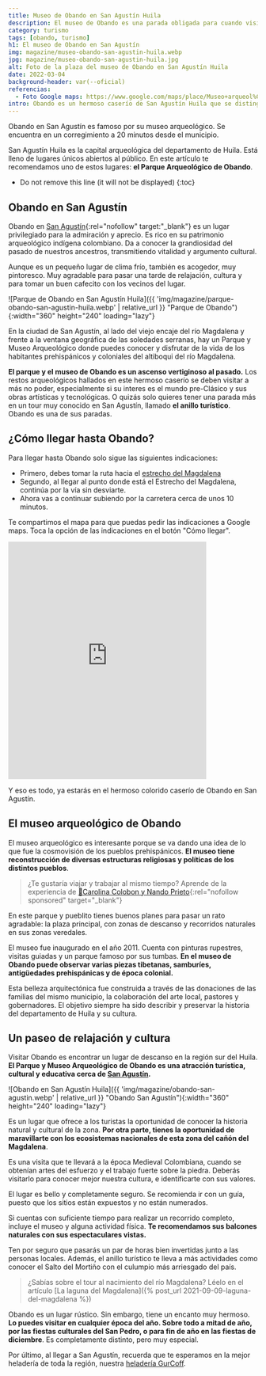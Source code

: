 ```yaml
---
title: Museo de Obando en San Agustín Huila
description: El museo de Obando es una parada obligada para cuando visitas San Agustín Huila. 🚙 Es parte del tour conocido como El Anillo Turístico. Conócelo 🗿.
category: turismo
tags: [obando, turismo]
h1: El museo de Obando en San Agustín
img: magazine/museo-obando-san-agustin-huila.webp
jpg: magazine/museo-obando-san-agustin-huila.jpg
alt: Foto de la plaza del museo de Obando en San Agustín Huila
date: 2022-03-04
background-header: var(--oficial)
referencias:
  - Foto Google maps: https://www.google.com/maps/place/Museo+arqueol%C3%B3gico+de+Obando/@1.939533,-76.2981777,3a,75y,90t/data=!3m8!1e2!3m6!1sAF1QipNhvExf4liH9OakBSbxtag_sIGEQlD1JUdgSVCL!2e10!3e12!6shttps:%2F%2Flh5.googleusercontent.com%2Fp%2FAF1QipNhvExf4liH9OakBSbxtag_sIGEQlD1JUdgSVCL%3Dw216-h100-k-no!7i4056!8i1872!4m15!1m7!3m6!1s0x8e256536e36cb58b:0x37850a0804fbcf29!2sObando,+San+Agust%C3%ADn,+Huila,+Colombia!3b1!8m2!3d1.9400639!4d-76.2983514!3m6!1s0x8e2565376da5dab1:0x3880cb8707e22466!8m2!3d1.939533!4d-76.2981777!14m1!1BCgIgAQ?hl=es-ES
intro: Obando es un hermoso caserío de San Agustín Huila que se distingue por su plaza-museo arqueológico.
---
```

Obando en San Agustín es famoso por su museo arqueológico. Se encuentra en un corregimiento a 20 minutos desde el municipio.

<!-- excerpt -->

San Agustín Huila es la capital arqueológica del departamento de Huila. Está lleno de lugares únicos abiertos al público. En este artículo te recomendamos uno de estos lugares: **el Parque Arqueológico de Obando**.

* Do not remove this line (it will not be displayed)
{:toc}

## Obando en San Agustín

Obando en [San Agustín](https://es.wikipedia.org/wiki/San_Agust%C3%ADn_(Huila)){:rel="nofollow" target:"_blank"} es un lugar privilegiado para la admiración y aprecio. Es rico en su patrimonio arqueológico indígena colombiano. Da a conocer la grandiosidad del pasado de nuestros ancestros, transmitiendo vitalidad y argumento cultural.

Aunque es un pequeño lugar de clima frío, también es acogedor, muy pintoresco. Muy agradable para pasar una tarde de relajación, cultura y para tomar un buen cafecito con los vecinos del lugar.

![Parque de Obando en San Agustín Huila]({{ 'img/magazine/parque-obando-san-agustin-huila.webp' | relative_url }} "Parque de Obando"){:width="360" height="240" loading="lazy"}

En la ciudad de San Agustín, al lado del viejo encaje del río Magdalena y frente a la ventana geográfica de las soledades serranas, hay un Parque y Museo Arqueológico donde puedes conocer y disfrutar de la vida de los habitantes prehispánicos y coloniales del altiboqui del río Magdalena.

**El parque y el museo de Obando es un ascenso vertiginoso al pasado.** Los restos arqueológicos hallados en este hermoso caserío se deben visitar a más no poder, especialmente si su interes es el mundo pre-Clásico y sus obras artísticas y tecnológicas. O quizás solo quieres tener una parada más en un tour muy conocido en San Agustín, llamado **el anillo turístico**. Obando es una de sus paradas.

## ¿Cómo llegar hasta Obando?

Para llegar hasta Obando solo sigue las siguientes indicaciones:

* Primero, debes tomar la ruta hacia el [estrecho del Magdalena]({{site.baseulr}}/estrecho-rio-magdalena "Estrecho del río Magdalena")
* Segundo, al llegar al punto donde está el Estrecho del Magdalena, continúa por la vía sin desviarte.
* Ahora vas a continuar subiendo por la carretera cerca de unos 10 minutos.

Te compartimos el mapa para que puedas pedir las indicaciones a Google maps. Toca la opción de las indicaciones en el botón "Cómo llegar".

<iframe src="https://www.google.com/maps/embed?pb=!1m18!1m12!1m3!1d31900.773296100146!2d-76.30442889657694!3d1.9121407607769978!2m3!1f0!2f0!3f0!3m2!1i1024!2i768!4f13.1!3m3!1m2!1s0x8e2565376da5dab1%3A0x3880cb8707e22466!2sMuseo%20arqueol%C3%B3gico%20de%20Obando!5e0!3m2!1ses!2sco!4v1650558254863!5m2!1ses!2sco" width="400" height="480" style="border:0;" allowfullscreen="" loading="lazy" referrerpolicy="no-referrer-when-downgrade"></iframe>

Y eso es todo, ya estarás en el hermoso colorido caserío de Obando en San Agustín.

## El museo arqueológico de Obando

El museo arqueológico es interesante porque se va dando una idea de lo que fue la cosmovisión de los pueblos prehispánicos. **El museo tiene reconstrucción de diversas estructuras religiosas y políticas de los distintos pueblos**.

>¿Te gustaría viajar y trabajar al mismo tiempo? Aprende de la experiencia de [🎒Carolina Colobon y Nando Prieto](https://go.hotmart.com/Y72308599B?dp=1){:rel="nofollow sponsored" target="_blank"}

En este parque y pueblito tienes buenos planes para pasar un rato agradable: la plaza principal, con zonas de descanso y recorridos naturales en sus zonas veredales.

El museo fue inaugurado en el año 2011. Cuenta con pinturas rupestres, visitas guiadas y un parque famoso por sus tumbas. **En el museo de Obando puede observar varias piezas tibetanas, samburíes, antigüedades prehispánicas y de época colonial.**

Esta belleza arquitectónica fue construida a través de las donaciones de las familias del mismo municipio, la colaboración del arte local, pastores y gobernadores. El objetivo siempre ha sido describir y preservar la historia del departamento de Huila y su cultura.

## Un paseo de relajación y cultura

Visitar Obando es encontrar un lugar de descanso en la región sur del Huila. **El Parque y Museo Arqueológico de Obando es una atracción turística, cultural y educativa cerca de [San Agustín]({{site.baseurl}}/visita-san-agustin-huila).**

![Obando en San Agustín Huila]({{ 'img/magazine/obando-san-agustin.webp' | relative_url }} "Obando San Agustín"){:width="360" height="240" loading="lazy"}

Es un lugar que ofrece a los turistas la oportunidad de conocer la historia natural y cultural de la zona. **Por otra parte, tienes la oportunidad de maravillarte con los ecosistemas nacionales de esta zona del cañón del Magdalena**.

Es una visita que te llevará a la época Medieval Colombiana, cuando se obtenían artes del esfuerzo y el trabajo fuerte sobre la piedra. Deberás visitarlo para conocer mejor nuestra cultura, e identificarte con sus valores.

El lugar es bello y completamente seguro. Se recomienda ir con un guía, puesto que los sitios están expuestos y no están numerados.

Si cuentas con suficiente tiempo para realizar un recorrido completo, incluye el museo y alguna actividad física. **Te recomendamos sus balcones naturales con sus espectaculares vistas.**

Ten por seguro que pasarás un par de horas bien invertidas junto a las personas locales. Además, el anillo turístico te lleva a más actividades como conocer el Salto del Mortiño con el culumpio más arriesgado del país.

>¿Sabías sobre el tour al nacimiento del río Magdalena? Léelo en el artículo [La laguna del Magdalena]({% post_url 2021-09-09-laguna-del-magdalena %})

Obando es un lugar rústico. Sin embargo, tiene un encanto muy hermoso. **Lo puedes visitar en cualquier época del año. Sobre todo a mitad de año, por las fiestas culturales del San Pedro, o para fin de año en las fiestas de diciembre**. Es completamente distinto, pero muy especial.

Por último, al llegar a San Agustín, recuerda que te esperamos en la mejor heladería de toda la región, nuestra [heladería GurCoff]({{site.baseurl}}/contacto).

